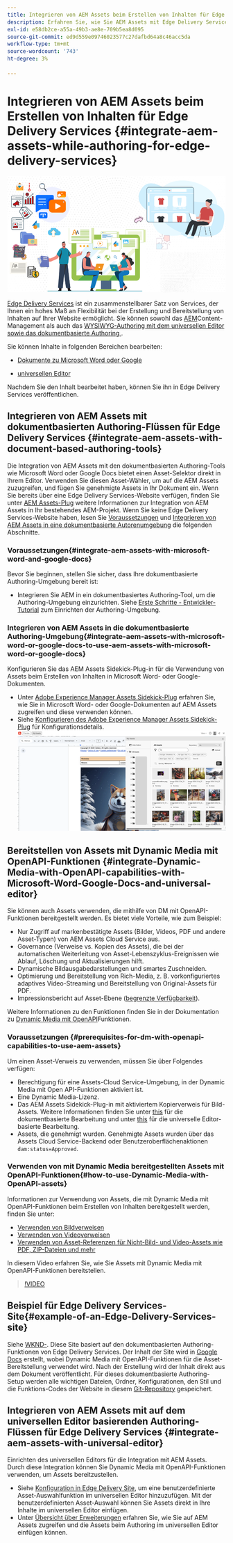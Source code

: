 ```yaml
---
title: Integrieren von AEM Assets beim Erstellen von Inhalten für Edge Delivery Services
description: Erfahren Sie, wie Sie AEM Assets mit Edge Delivery Services integrieren. Durch diese Integration können Sie AEM Assets mit Microsoft Word und Google Docs integrieren, AEM Assets mit dem universellen Editor integrieren, Dynamic Media mit OpenAPI-Funktionen mit dem universellen Editor integrieren und Dynamic Media mit OpenAPI-Funktionen mit Microsoft Word und Google Docs integrieren.
exl-id: e58db2ce-a55a-49b3-ae8e-709b5ea8d095
source-git-commit: ed9d559e09746023577c27dafbd64a8c46acc5da
workflow-type: tm+mt
source-wordcount: '743'
ht-degree: 3%

---
```


# Integrieren von AEM Assets beim Erstellen von Inhalten für Edge Delivery Services {#integrate-aem-assets-while-authoring-for-edge-delivery-services}

![EDS2](/help/assets/assets/EDS2.png)

[Edge Delivery Services](https://experienceleague.adobe.com/de/docs/experience-manager-cloud-service/content/edge-delivery/overview) ist ein zusammenstellbarer Satz von Services, der Ihnen ein hohes Maß an Flexibilität bei der Erstellung und Bereitstellung von Inhalten auf Ihrer Website ermöglicht. Sie können sowohl das [AEM](/help/sites-cloud/authoring/author-publish.md)Content-Management als auch das [WYSIWYG-Authoring mit dem universellen Editor sowie das dokumentbasierte Authoring ](https://experienceleague.adobe.com/en/docs/experience-manager-cloud-service/content/edge-delivery/wysiwyg-authoring/authoring).

Sie können Inhalte in folgenden Bereichen bearbeiten:

* [Dokumente zu Microsoft Word oder Google](#integrate-aem-assets-with-document-based-authoring-tools)

* [universellen Editor](#integrate-aem-assets-with-universal-editor)

Nachdem Sie den Inhalt bearbeitet haben, können Sie ihn in Edge Delivery Services veröffentlichen.

## Integrieren von AEM Assets mit dokumentbasierten Authoring-Flüssen für Edge Delivery Services {#integrate-aem-assets-with-document-based-authoring-tools}

Die Integration von AEM Assets mit den dokumentbasierten Authoring-Tools wie Microsoft Word oder Google Docs bietet einen Asset-Selektor direkt in Ihrem Editor. Verwenden Sie diesen Asset-Wähler, um auf die AEM Assets zuzugreifen, und fügen Sie genehmigte Assets in Ihr Dokument ein.
Wenn Sie bereits über eine Edge Delivery Services-Website verfügen, finden Sie unter [AEM Assets-Plug](https://github.com/adobe-rnd/aem-assets-plugin/blob/main/README.md) weitere Informationen zur Integration von AEM Assets in Ihr bestehendes AEM-Projekt. Wenn Sie keine Edge Delivery Services-Website haben, lesen Sie [Voraussetzungen](#integrate-aem-assets-with-microsoft-word-and-google-docs) und [Integrieren von AEM Assets in eine dokumentbasierte Autorenumgebung](#integrate-aem-assets-with-microsoft-word-or-google-docs-to-use-aem-assets-with-microsoft-word-or-google-docs) die folgenden Abschnitte.

### Voraussetzungen{#integrate-aem-assets-with-microsoft-word-and-google-docs}

Bevor Sie beginnen, stellen Sie sicher, dass Ihre dokumentbasierte Authoring-Umgebung bereit ist:

* Integrieren Sie AEM in ein dokumentbasiertes Authoring-Tool, um die Authoring-Umgebung einzurichten. Siehe [Erste Schritte - Entwickler-Tutorial](https://www.aem.live/developer/tutorial) zum Einrichten der Authoring-Umgebung.

### Integrieren von AEM Assets in die dokumentbasierte Authoring-Umgebung{#integrate-aem-assets-with-microsoft-word-or-google-docs-to-use-aem-assets-with-microsoft-word-or-google-docs}

Konfigurieren Sie das AEM Assets Sidekick-Plug-in für die Verwendung von Assets beim Erstellen von Inhalten in Microsoft Word- oder Google-Dokumenten.

* Unter [Adobe Experience Manager Assets Sidekick-Plug](https://www.aem.live/docs/aem-assets-sidekick-plugin#using-experience-manager-assets-for-website-authors) erfahren Sie, wie Sie in Microsoft Word- oder Google-Dokumenten auf AEM Assets zugreifen und diese verwenden können.
* Siehe [Konfigurieren des Adobe Experience Manager Assets Sidekick-Plug](https://www.aem.live/developer/configuring-aem-assets-sidekick-plugin) für Konfigurationsdetails.
  ![my-assets-sidebar](/help/assets/assets/my-assets-sidebar.png)

## Bereitstellen von Assets mit Dynamic Media mit OpenAPI-Funktionen {#integrate-Dynamic-Media-with-OpenAPI-capabilities-with-Microsoft-Word-Google-Docs-and-universal-editor}

Sie können auch Assets verwenden, die mithilfe von DM mit OpenAPI-Funktionen bereitgestellt werden. Es bietet viele Vorteile, wie zum Beispiel:

* Nur Zugriff auf markenbestätigte Assets (Bilder, Videos, PDF und andere Asset-Typen) von AEM Assets Cloud Service aus.
* Governance (Verweise vs. Kopien des Assets), die bei der automatischen Weiterleitung von Asset-Lebenszyklus-Ereignissen wie Ablauf, Löschung und Aktualisierungen hilft.
* Dynamische Bildausgabedarstellungen und smartes Zuschneiden.
* Optimierung und Bereitstellung von Rich-Media, z. B. vorkonfiguriertes adaptives Video-Streaming und Bereitstellung von Original-Assets für PDF.
* Impressionsbericht auf Asset-Ebene ([begrenzte Verfügbarkeit](/help/assets/manage-reports-assets-view.md#dynamic-media-delivery-reports)).

Weitere Informationen zu den Funktionen finden Sie in der Dokumentation zu [Dynamic Media mit OpenAPI](https://experienceleague.adobe.com/en/docs/experience-manager-cloud-service/content/assets/dynamicmedia/dynamic-media-open-apis/dynamic-media-open-apis-overview)Funktionen.

### Voraussetzungen {#prerequisites-for-dm-with-openapi-capabilities-to-use-aem-assets}

Um einen Asset-Verweis zu verwenden, müssen Sie über Folgendes verfügen:

* Berechtigung für eine Assets-Cloud Service-Umgebung, in der Dynamic Media mit Open API-Funktionen aktiviert ist.
* Eine Dynamic Media-Lizenz.
* Das AEM Assets Sidekick-Plug-in mit aktiviertem Kopierverweis für Bild-Assets. Weitere Informationen finden Sie unter [this](https://www.aem.live/developer/configuring-aem-assets-sidekick-plugin#copymode) für die dokumentbasierte Bearbeitung und unter [this](https://developer.adobe.com/uix/docs/extension-manager/extension-developed-by-adobe/configurable-asset-picker/#extension-overview) für die universelle Editor-basierte Bearbeitung.
* Assets, die genehmigt wurden. Genehmigte Assets wurden über das Assets Cloud Service-Backend oder Benutzeroberflächenaktionen `dam:status=Approved`.

### Verwenden von mit Dynamic Media bereitgestellten Assets mit OpenAPI-Funktionen{#how-to-use-Dynamic-Media-with-OpenAPI-assets}

Informationen zur Verwendung von Assets, die mit Dynamic Media mit OpenAPI-Funktionen beim Erstellen von Inhalten bereitgestellt werden, finden Sie unter:

* [Verwenden von Bildverweisen](https://www.aem.live/docs/aem-assets-sidekick-plugin#using-image-references-when-authoring-content)
* [Verwenden von Videoverweisen](https://www.aem.live/docs/aem-assets-sidekick-plugin#using-video-references-when-authoring-content)
* [Verwenden von Asset-Referenzen für Nicht-Bild- und Video-Assets wie PDF, ZIP-Dateien und mehr](https://www.aem.live/docs/aem-assets-sidekick-plugin#using-asset-references-for-pdf-zip-etc-when-authoring-content)

In diesem Video erfahren Sie, wie Sie Assets mit Dynamic Media mit OpenAPI-Funktionen bereitstellen.

>[!VIDEO](https://video.tv.adobe.com/v/3441155)

## Beispiel für Edge Delivery Services-Site{#example-of-an-Edge-Delivery-Services-site}

Siehe [WKND-](https://aem-dynamicmedia-demo--dm--hlxsites.aem.live/travel-hospitality/wknd-trvl-home). Diese Site basiert auf den dokumentbasierten Authoring-Funktionen von Edge Delivery Services. Der Inhalt der Site wird in [Google Docs](https://drive.google.com/drive/folders/1HCCHRWp4HJIXW_cUv5cRDQ5DzzqiZsXT) erstellt, wobei Dynamic Media mit OpenAPI-Funktionen für die Asset-Bereitstellung verwendet wird. Nach der Erstellung wird der Inhalt direkt aus dem Dokument veröffentlicht. Für dieses dokumentbasierte Authoring-Setup werden alle wichtigen Dateien, Ordner, Konfigurationen, den Stil und die Funktions-Codes der Website in diesem [Git-Repository](https://github.com/hlxsites/franklin-assets-selector/tree/aem-dynamicmedia-demo/blocks) gespeichert.

## Integrieren von AEM Assets mit auf dem universellen Editor basierenden Authoring-Flüssen für Edge Delivery Services {#integrate-aem-assets-with-universal-editor}

Einrichten des universellen Editors für die Integration mit AEM Assets. Durch diese Integration können Sie Dynamic Media mit OpenAPI-Funktionen verwenden, um Assets bereitzustellen.

* Siehe [Konfiguration in Edge Delivery Site](https://developer.adobe.com/uix/docs/extension-manager/extension-developed-by-adobe/configurable-asset-picker/#configuration-in-edge-delivery-site), um eine benutzerdefinierte Asset-Auswahlfunktion im universellen Editor hinzuzufügen. Mit der benutzerdefinierten Asset-Auswahl können Sie Assets direkt in Ihre Inhalte im universellen Editor einfügen.
* Unter [Übersicht über Erweiterungen](https://developer.adobe.com/uix/docs/extension-manager/extension-developed-by-adobe/configurable-asset-picker/#extension-overview) erfahren Sie, wie Sie auf AEM Assets zugreifen und die Assets beim Authoring im universellen Editor einfügen können.
